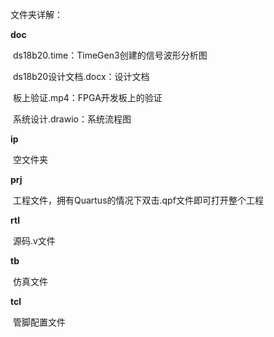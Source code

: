 文件夹详解：

**doc**

​	ds18b20.time：TimeGen3创建的信号波形分析图

​	ds18b20设计文档.docx：设计文档

​	板上验证.mp4：FPGA开发板上的验证

​	系统设计.drawio：系统流程图

**ip**

​	空文件夹

**prj**

​	工程文件，拥有Quartus的情况下双击.qpf文件即可打开整个工程

**rtl**

​	源码.v文件

**tb**

​	仿真文件

**tcl**

​	管脚配置文件

